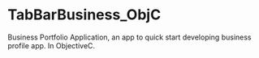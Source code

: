 # TabBarBusiness_ObjC
Business Portfolio Application, an app to quick start developing business profile app.
In ObjectiveC.
